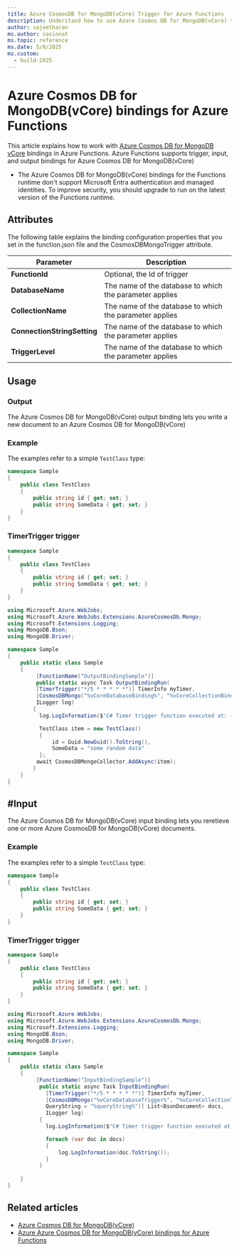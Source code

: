 ```yaml
---
title: Azure CosmosDB for MongoDB(vCore) Trigger for Azure Functions
description: Understand how to use Azure Cosmos DB for MongoDB(vCore) triggers and bindings in Azure Functions.
author: sajeetharan
ms.author: sasinnat
ms.topic: reference
ms.date: 5/8/2025
ms.custom: 
  - build-2025
---
```


# Azure Cosmos DB for MongoDB(vCore) bindings for Azure Functions

This article explains how to work with [Azure Cosmos DB for MongoDB vCore](/azure/cosmos-db/mongodb/vcore/introduction) bindings in Azure Functions. Azure Functions supports trigger, input, and output bindings for Azure Cosmos DB for MongoDB(vCore)


* The Azure Cosmos DB for MongoDB(vCore) bindings for the Functions runtime don't support Microsoft Entra authentication and managed identities. To improve security, you should upgrade to run on the latest version of the Functions runtime.

## Attributes

The following table explains the binding configuration properties that you set in the function.json file and the CosmosDBMongoTrigger attribute.

|Parameter | Description|
|---------|----------------------|
|**FunctionId** |Optional, the Id of trigger |
|**DatabaseName** | The name of the database to which the parameter applies|
|**CollectionName** | The name of the database to which the parameter applies|
|**ConnectionStringSetting** | The name of the database to which the parameter applies|
|**TriggerLevel** | The name of the database to which the parameter applies|


## Usage

### Output

The Azure Cosmos DB for MongoDB(vCore) output binding lets you write a new document to an Azure Cosmos DB for MongoDB(vCore)

### Example

The examples refer to a simple `TestClass` type:

```cs
namespace Sample
{
    public class TestClass
    {
        public string id { get; set; }
        public string SomeData { get; set; }
    }
}
```
### TimerTrigger trigger 

```cs
namespace Sample
{
    public class TestClass
    {
        public string id { get; set; }
        public string SomeData { get; set; }
    }
}
```

```cs
using Microsoft.Azure.WebJobs;
using Microsoft.Azure.WebJobs.Extensions.AzureCosmosDb.Mongo;
using Microsoft.Extensions.Logging;
using MongoDB.Bson;
using MongoDB.Driver;

namespace Sample
{
    public static class Sample
    {
         [FunctionName("OutputBindingSample")]
         public static async Task OutputBindingRun(
         [TimerTrigger("*/5 * * * * *")] TimerInfo myTimer,
         [CosmosDBMongo("%vCoreDatabaseBinding%", "%vCoreCollectionBinding%", ConnectionStringSetting = "vCoreConnectionStringBinding")] IAsyncCollector<TestClass> CosmosDBMongoCollector,
         ILogger log)
        {
          log.LogInformation($"C# Timer trigger function executed at: {DateTime.Now}");

          TestClass item = new TestClass()
          {
              id = Guid.NewGuid().ToString(),
              SomeData = "some random data"
          };
         await CosmosDBMongoCollector.AddAsync(item);
        }
    }
}

```
## #Input

The Azure Cosmos DB for MongoDB(vCore) input binding lets you reretieve one or more Azure CosmosDB for MongoDB(vCore) documents.

### Example

The examples refer to a simple `TestClass` type:

```cs
namespace Sample
{
    public class TestClass
    {
        public string id { get; set; }
        public string SomeData { get; set; }
    }
}
```
### TimerTrigger trigger 

```cs
namespace Sample
{
    public class TestClass
    {
        public string id { get; set; }
        public string SomeData { get; set; }
    }
}
```

```cs
using Microsoft.Azure.WebJobs;
using Microsoft.Azure.WebJobs.Extensions.AzureCosmosDb.Mongo;
using Microsoft.Extensions.Logging;
using MongoDB.Bson;
using MongoDB.Driver;

namespace Sample
{
    public static class Sample
    {
         [FunctionName("InputBindingSample")]
          public static async Task InputBindingRun(
            [TimerTrigger("*/5 * * * * *")] TimerInfo myTimer,
            [CosmosDBMongo("%vCoreDatabaseTrigger%", "%vCoreCollectionTrigger%", ConnectionStringSetting = "vCoreConnectionStringTrigger",
            QueryString = "%queryString%")] List<BsonDocument> docs,
            ILogger log)
          {
            log.LogInformation($"C# Timer trigger function executed at: {DateTime.Now}");

            foreach (var doc in docs)
            {
                log.LogInformation(doc.ToString());
            }
          }
           
    }
}

```

## Related articles
 
 - [Azure Cosmos DB for MongoDB(vCore)](/azure/cosmos-db/mongodb/vcore/introduction.md)
 - [Azure Azure Cosmos DB for MongoDB(vCore) bindings for Azure Functions](/azure/azure-functions/functions-bindings-overview-mongodb-vore-csharp-only)